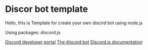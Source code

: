 # Discor bot template

Hello, this is Template for create your own discird bot  using node.js

Using packages: discord.js

[Discord developer portal](https://discordapp.com/developers/)
[The discord bot](https://discordapp.com/api/oauth2/authorize?client_id=699148743076741181&permissions=8&scope=bot)
[Discord.js documentation](https://discord.js.org)
